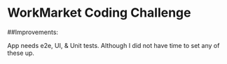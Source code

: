 # WorkMarket Coding Challenge

##Improvements:

App needs e2e, UI, & Unit tests. Although I did not have time to set any of these up.
